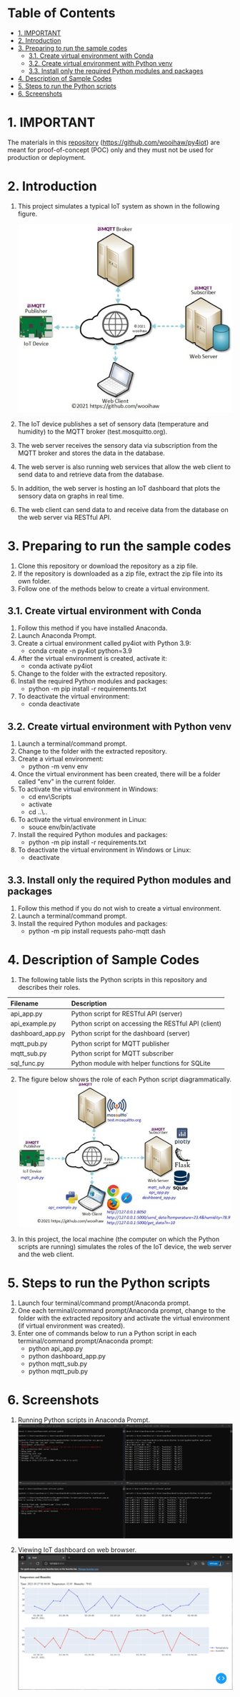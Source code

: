 # Table of Contents
<!-- no toc -->
- [1. IMPORTANT](#1-important)
- [2. Introduction](#2-introduction)
- [3. Preparing to run the sample codes](#3-preparing-to-run-the-sample-codes)
  - [3.1. Create virtual environment with Conda](#31-create-virtual-environment-with-conda)
  - [3.2. Create virtual environment with Python venv](#32-create-virtual-environment-with-python-venv)
  - [3.3. Install only the required Python modules and packages](#33-install-only-the-required-python-modules-and-packages)
- [4. Description of Sample Codes](#4-description-of-sample-codes)
- [5. Steps to run the Python scripts](#5-steps-to-run-the-python-scripts)
- [6. Screenshots](#6-screenshots)



# 1. IMPORTANT
The materials in this [repository](https://github.com/wooihaw/py4iot) (https://github.com/wooihaw/py4iot) are meant for proof-of-concept (POC) only and they must not be used for production or deployment.

# 2. Introduction
1. This project simulates a typical IoT system as shown in the following figure.
   
   ![Block diagram 1](images/block_diagram1.jpg)
2. The IoT device publishes a set of sensory data (temperature and humidity) to the MQTT broker (test.mosquitto.org).
3. The web server receives the sensory data via subscription from the MQTT broker and stores the data in the database.
4. The web server is also running web services that allow the web client to send data to and retrieve data from the database.
5. In addition, the web server is hosting an IoT dashboard that plots the sensory data on graphs in real time.
6. The web client can send data to and receive data from the database on the web server via RESTful API.


# 3. Preparing to run the sample codes
1. Clone this repository or download the repository as a zip file.
2. If the repository is downloaded as a zip file, extract the zip file into its own folder.
3. Follow one of the methods below to create a virtual environment.

## 3.1. Create virtual environment with Conda
1. Follow this method if you have installed Anaconda.
2. Launch Anaconda Prompt.
3. Create a cirtual environment called py4iot with Python 3.9:
   - conda create -n py4iot python=3.9
4. After the virtual environment is created, activate it:
   - conda activate py4iot
5. Change to the folder with the extracted repository.
6. Install the required Python modules and packages:
   - python -m pip install -r requirements.txt
7. To deactivate the virtual environment:
   - conda deactivate

## 3.2. Create virtual environment with Python venv
1. Launch a terminal/command prompt.
2. Change to the folder with the extracted repository.
3. Create a virtual environment:
    - python -m venv env
4. Once the virtual environment has been created, there will be a folder called "env" in the current folder.
5. To activate the virtual environment in Windows:
   - cd env\Scripts
   - activate
   - cd ..\\..
6. To activate the virtual environment in Linux:
   - souce env/bin/activate
7. Install the required Python modules and packages:
   - python -m pip install -r requirements.txt
8. To deactivate the virtual environment in Windows or Linux:
   - deactivate

## 3.3. Install only the required Python modules and packages
1. Follow this method if you do not wish to create a virtual environment.
2. Launch a terminal/command prompt.
3. Install the required Python modules and packages:
   - python -m pip install requests paho-mqtt dash

# 4. Description of Sample Codes
1. The following table lists the Python scripts in this repository and describes their roles.

| Filename         | Description                                         |
| :--------------- | :-------------------------------------------------- |
| api_app.py       | Python script for RESTful API (server)              |
| api_example.py   | Python script on accessing the RESTful API (client) |
| dashboard_app.py | Python script for the dashboard (server)            |
| mqtt_pub.py      | Python script for MQTT publisher                    |
| mqtt_sub.py      | Python script for MQTT subscriber                   |
| sql_func.py      | Python module with helper functions for SQLite      |

2. The figure below shows the role of each Python script diagrammatically.
![Block diagram 2](images/block_diagram2.jpg)

3. In this project, the local machine (the computer on which the Python scripts are running) simulates the roles of the IoT device, the web server and the web client.

# 5. Steps to run the Python scripts
1. Launch four terminal/command prompt/Anaconda prompt.
2. One each terminal/command prompt/Anaconda prompt, change to the folder with the extracted repository and activate the virtual environment (if virtual environment was created).
3. Enter one of commands below to run a Python script in each terminal/command prompt/Anaconda prompt:
   * python api_app.py
   * python dashboard_app.py
   * python mqtt_sub.py
   * python mqtt_pub.py

# 6. Screenshots
1. Running Python scripts in Anaconda Prompt.
![screenshot 1](images/screenshot1.jpg)

2. Viewing IoT dashboard on web browser.
![screenshot 2](images/screenshot2.jpg)
